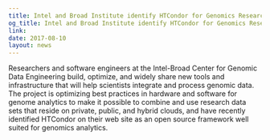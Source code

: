 ```yaml
---
title: Intel and Broad Institute identify HTCondor for Genomics Research
og_title: Intel and Broad Institute identify HTCondor for Genomics Research
link: 
date: 2017-08-10
layout: news
---
```


Researchers and software engineers at the Intel-Broad Center for Genomic Data Engineering build, optimize, and widely share new tools and infrastructure that will help scientists integrate and process genomic data. The project is optimizing best practices in hardware and software for genome analytics to make it possible to combine and use research data sets that reside on private, public, and hybrid clouds, and have recently identified HTCondor on their web site as an open source framework well suited for genomics analytics. 
